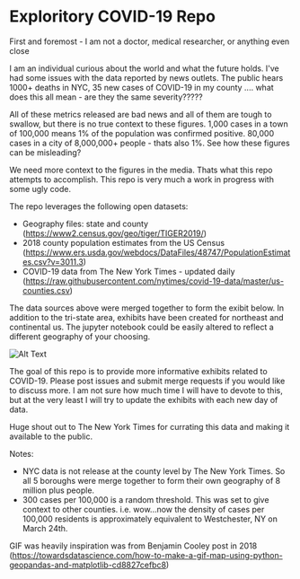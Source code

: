 # Exploritory COVID-19 Repo

First and foremost - I am not a doctor, medical researcher, or anything even close

I am an individual curious about the world and what the future holds. I've had some issues with the data reported by news outlets. The public hears 1000+ deaths in NYC, 35 new cases of COVID-19 in my county .... what does this all mean - are they the same severity????? 

All of these metrics released are bad news and all of them are tough to swallow, but there is no true context to these figures. 1,000 cases in a town of 100,000 means 1% of the population was confirmed positive. 80,000 cases in a city of 8,000,000+ people - thats also 1%. See how these figures can be misleading?

We need more context to the figures in the media. Thats what this repo attempts to accomplish. This repo is very much a work in progress with some ugly code. 

The repo leverages the following open datasets:
- Geography files: state and county (https://www2.census.gov/geo/tiger/TIGER2019/) 
- 2018 county population estimates from the US Census (https://www.ers.usda.gov/webdocs/DataFiles/48747/PopulationEstimates.csv?v=3011.3)
- COVID-19 data from The New York Times - updated daily (https://raw.githubusercontent.com/nytimes/covid-19-data/master/us-counties.csv)

The data sources above were merged together to form the exibit below. In addition to the tri-state area, exhibits have been created for northeast and continental us. The jupyter notebook could be easily altered to reflect a different geography of your choosing.

![Alt Text](maps/tristate/covid.gif)

The goal of this repo is to provide more informative exhibits related to COVID-19. Please post issues and submit merge requests if you would like to discuss more. I am not sure how much time I will have to devote to this, but at the very least I will try to update the exhibits with each new day of data.

Huge shout out to The New York Times for currating this data and making it available to the public. 

Notes:

- NYC data is not release at the county level by The New York Times. So all 5 boroughs were merge together to form their own geography of 8 million plus people.
- 300 cases per 100,000 is a random threshold. This was set to give context to other counties. i.e. wow...now the density of cases per 100,000 residents is approximately equivalent to Westchester, NY on March 24th.

GIF was heavily inspiration was from Benjamin Cooley post in 2018 (https://towardsdatascience.com/how-to-make-a-gif-map-using-python-geopandas-and-matplotlib-cd8827cefbc8)